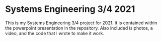 # Systems Engineering 3/4 2021

This is my Systems Engineering 3/4 project for 2021. It is contained within the powerpoint presentation in the repository. Also included is photos, a video, and the code that I wrote to make it work.

